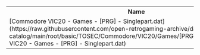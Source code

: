 <table>
<tr><th>Name</th><th>Size</th></tr>
<tr><td>[Commodore VIC20 - Games - [PRG] - Singlepart.dat](https://raw.githubusercontent.com/open-retrogaming-archive/dat-catalog/main/root/basic/TOSEC/Commodore/VIC20/Games/[PRG]/Singlepart/Commodore VIC20 - Games - [PRG] - Singlepart.dat)</td><td>517724</td></tr>
</table>
